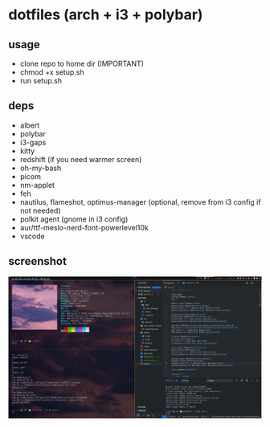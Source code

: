 # dotfiles (arch + i3 + polybar)

## usage

- clone repo to home dir (IMPORTANT)
- chmod +x setup.sh
- run setup.sh

## deps

- albert
- polybar
- i3-gaps
- kitty
- redshift (if you need warmer screen)
- oh-my-bash
- picom
- nm-applet
- feh
- nautilus, flameshot, optimus-manager (optional, remove from i3 config if not needed)
- polkit agent (gnome in i3 config)
- aur/ttf-meslo-nerd-font-powerlevel10k
- vscode

## screenshot

![screenshot](screenshot.png "workflow")
